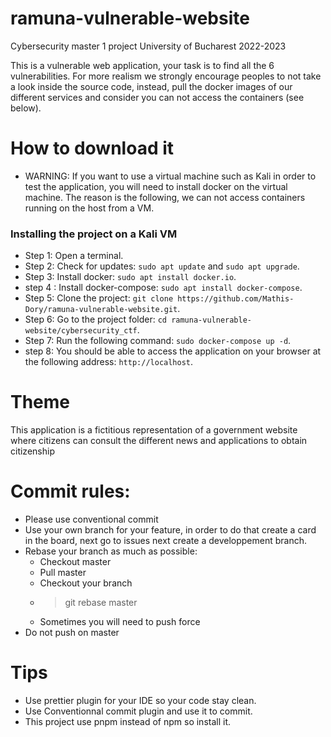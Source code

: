 # ramuna-vulnerable-website
Cybersecurity master 1 project University of Bucharest 2022-2023

This is a vulnerable web application, your task is to find all the 6 vulnerabilities.
For more realism we strongly encourage peoples to not take a look inside the source code, instead, pull the docker images of our different services and consider you can not access the containers (see below).

# How to download it

- WARNING: If you want to use a virtual machine such as Kali in order to test the application, you will need to install docker on the virtual machine. The reason is the following, we can not access containers running on the host from a VM.

### Installing the project on a Kali VM

- Step 1: Open a terminal.
- Step 2: Check for updates: ```sudo apt update``` and ```sudo apt upgrade```.
- Step 3: Install docker: ```sudo apt install docker.io```.
- step 4 : Install docker-compose: ```sudo apt install docker-compose```.
- Step 5: Clone the project: ```git clone https://github.com/Mathis-Dory/ramuna-vulnerable-website.git```.
- Step 6: Go to the project folder: ```cd ramuna-vulnerable-website/cybersecurity_ctf```.
- Step 7: Run the following command: ```sudo docker-compose up -d```.
- step 8: You should be able to access the application on your browser at the following address: ```http://localhost```.

# Theme
This application is a fictitious representation of a government website where citizens can consult the different news and applications to obtain citizenship


# Commit rules:

- Please use conventional commit
- Use your own branch for your feature, in order to do that create a card in the board, next go to issues next create a developpement branch.
- Rebase your branch as much as possible:
  - Checkout master
  - Pull master
  - Checkout your branch
  - > git rebase master
  - Sometimes you will need to push force
- Do not push on master 

# Tips

- Use prettier plugin for your IDE so your code stay clean.
- Use Conventionnal commit plugin and use it to commit.
- This project use pnpm instead of npm so install it.
